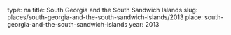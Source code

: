 type: na
title: South Georgia and the South Sandwich Islands
slug: places/south-georgia-and-the-south-sandwich-islands/2013
place: south-georgia-and-the-south-sandwich-islands
year: 2013
